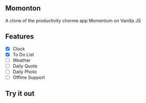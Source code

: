## Momonton
A clone of the productivity chorme app Momentum on Vanilla JS  
  
## Features  
- [x] Clock  
- [x] To Do List  
- [ ] Weather  
- [ ] Daily Quote  
- [ ] Daily Photo  
- [ ] Offline Support  
  
## Try it out  


